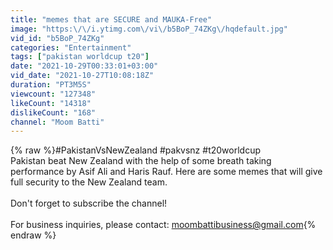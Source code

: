 ```yaml
---
title: "memes that are SECURE and MAUKA-Free"
image: "https:\/\/i.ytimg.com\/vi\/b5BoP_74ZKg\/hqdefault.jpg"
vid_id: "b5BoP_74ZKg"
categories: "Entertainment"
tags: ["pakistan worldcup t20"]
date: "2021-10-29T00:33:01+03:00"
vid_date: "2021-10-27T10:08:18Z"
duration: "PT3M5S"
viewcount: "127348"
likeCount: "14318"
dislikeCount: "168"
channel: "Moom Batti"
---
```

{% raw %}#PakistanVsNewZealand #pakvsnz #t20worldcup<br />Pakistan beat New Zealand with the help of some breath taking performance by Asif Ali and Haris Rauf. Here are some memes that will give full security to the New Zealand team.<br /><br />Don't forget to subscribe the channel!<br /><br />For business inquiries, please contact: moombattibusiness@gmail.com{% endraw %}
